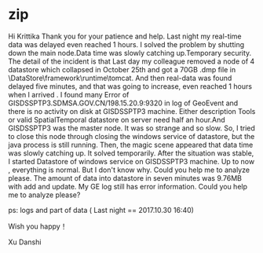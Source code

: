 # zip
Hi Krittika
  Thank you for your patience and help. Last night my real-time data was delayed even reached 1 hours. I solved the problem by shutting down the main node.Data time was slowly catching up.Temporary security.
    The detail of the incident is that Last day my colleague removed a node of 4 datastore which collapsed in October 25th and got a 70GB .dmp file in \DataStore\framework\runtime\tomcat. And then real-data was found delayed five minutes, and that was going to increase, even reached 1 hours when I arrived . I found many Error of GISDSSPTP3.SDMSA.GOV.CN/198.15.20.9:9320 in log of GeoEvent and there is no activity on disk at GISDSSPTP3 machine. Either description Tools or valid SpatialTemporal datastore on server need half an hour.And GISDSSPTP3 was the master node. It was so strange and so slow. So, I tried to close this node through closing the windows service of datastore, but the java process is still running. Then, the magic scene appeared that data time was slowly catching up. It solved temporarily. After the situation was stable, I started Datastore of windows service on GISDSSPTP3 machine. Up to now , everything is normal. But I don't know why. Could you help me to analyze please.
    The amount of data into datastore in seven minutes was 9.76MB with add and update. My GE log still has error information. Could you help me to analyze please?

ps: logs and part of data
( Last night == 2017.10.30 16:40)

Wish you happy！

Xu Danshi
